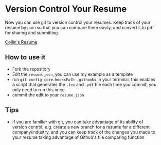 # Version Control Your Resume
Now you can use git to version control your resumes. Keep track of your resume by json so that you can compare them easily, and convert it to pdf for sharing and submitting.

[Collin's Resume](resume.pdf)

## How to use it
- Fork the repository
- Edit the `resume.json`, you can use my example as a template
- run ```git config core.hooksPath .githooks``` in your terminal, this enables a script that generates the `.tex` and `.pdf` file each time you commit, you only need to run this once
- commit the edit to your `resume.json`

## Tips
- If you are familiar with git, you can take advantage of its ability of version control, e.g. create a new branch for a resume for a different company/industry, and you can keep track of the changes you made to your resume taking advantage of Github's file comparing function
